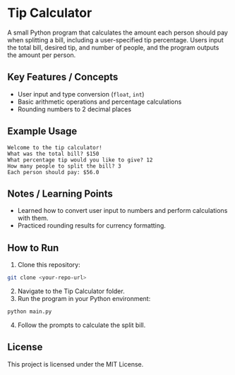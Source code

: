 # Tip Calculator

A small Python program that calculates the amount each person should pay when splitting a bill, including a user-specified tip percentage. Users input the total bill, desired tip, and number of people, and the program outputs the amount per person.

## Key Features / Concepts
- User input and type conversion (`float`, `int`)
- Basic arithmetic operations and percentage calculations
- Rounding numbers to 2 decimal places

## Example Usage

```text
Welcome to the tip calculator!
What was the total bill? $150
What percentage tip would you like to give? 12
How many people to split the bill? 3
Each person should pay: $56.0
```


## Notes / Learning Points
- Learned how to convert user input to numbers and perform calculations with them.
- Practiced rounding results for currency formatting.

## How to Run
1. Clone this repository:
   
```bash 
git clone <your-repo-url>
```

2. Navigate to the Tip Calculator folder.  
3. Run the program in your Python environment:

```bash
python main.py
```
4. Follow the prompts to calculate the split bill.

## License
This project is licensed under the MIT License.
